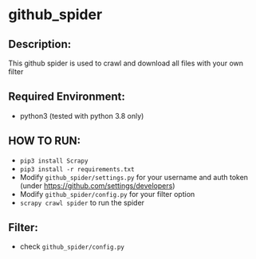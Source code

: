 # github_spider

## Description:
 This github spider is used to crawl and download all files with your own filter

## Required Environment:
  - python3 (tested with python 3.8 only)

## HOW TO RUN:
  - ```pip3 install Scrapy```
  - ```pip3 install -r requirements.txt```
  - Modify ```github_spider/settings.py``` for your username and auth token (under https://github.com/settings/developers)
  - Modify ```github_spider/config.py``` for your filter option
  - ```scrapy crawl spider``` to run the spider
  
## Filter:
  - check ```github_spider/config.py```
